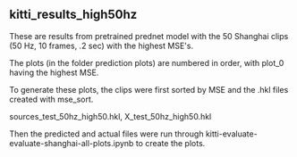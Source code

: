 ## kitti_results_high50hz

These are results from pretrained prednet model with the 50 Shanghai clips (50 Hz, 10 frames, .2 sec) with the highest MSE's.

The plots (in the folder prediction plots) are numbered in order, with plot_0 having the highest MSE.

To generate these plots, the clips were first sorted by MSE and the .hkl files created with mse_sort.

sources_test_50hz_high50.hkl, X_test_50hz_high50.hkl

Then the predicted and actual files were run through kitti-evaluate-evaluate-shanghai-all-plots.ipynb to create the plots.


